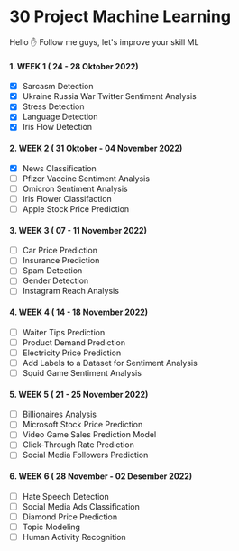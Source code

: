 # 30 Project Machine Learning

Hello ✋
Follow me guys, let's improve your skill ML

#### 1. WEEK 1 ( 24 - 28 Oktober 2022)
- [x] Sarcasm Detection
- [x] Ukraine Russia War Twitter Sentiment Analysis
- [x] Stress Detection
- [x] Language Detection
- [x] Iris Flow Detection

#### 2. WEEK 2 ( 31 Oktober - 04 November 2022)
- [x] News Classification
- [ ] Pfizer Vaccine Sentiment Analysis
- [ ] Omicron Sentiment Analysis
- [ ] Iris Flower Classifaction
- [ ] Apple Stock Price Prediction

#### 3. WEEK 3 ( 07 - 11 November 2022)
- [ ] Car Price Prediction
- [ ] Insurance Prediction
- [ ] Spam Detection
- [ ] Gender Detection
- [ ] Instagram Reach Analysis

#### 4. WEEK 4 ( 14 - 18 November 2022)
- [ ] Waiter Tips Prediction
- [ ] Product Demand Prediction
- [ ] Electricity Price Prediction
- [ ] Add Labels to a Dataset for Sentiment Analysis
- [ ] Squid Game Sentiment Analysis

#### 5. WEEK 5 ( 21 - 25 November 2022)
- [ ] Billionaires Analysis
- [ ] Microsoft Stock Price Prediction
- [ ] Video Game Sales Prediction Model
- [ ] Click-Through Rate Prediction
- [ ] Social Media Followers Prediction

#### 6. WEEK 6 ( 28 November - 02 Desember 2022)
- [ ] Hate Speech Detection
- [ ] Social Media Ads Classification
- [ ] Diamond Price Prediction
- [ ] Topic Modeling
- [ ] Human Activity Recognition